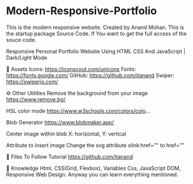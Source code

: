 # Modern-Responsive-Portfolio
This is the modern responsive website. Created by Anand Mohan. This is the startup package Source Code.
If You want to get the full access of the souce code. 

Responsive Personal Portfolio Website Using HTML CSS And JavaScript | Dark/Light Mode

📁 Assets 
Icons: https://iconscout.com/unicons
Fonts: https://fonts.google.com/
GitHub: https://github.com/itanand
Swiper: https://swiperjs.com/

⚙️ Other Utilities
Remove the background from your image
https://www.remove.bg/

HSL color mode
https://www.w3schools.com/colors/colo...

Blob Generator
https://www.blobmaker.app/

Center image within blob
X: horizontal, Y: vertical

Attribute to insert image
Change the svg  attribute xlink:href="" to href=""

📂 Files To Follow Tutorial
https://github.com/itanand

🧠 Knowledge
Html, CSS(Grid, Flexbox), Variables Css, JavaScript DOM, Responsive Web Design. Anyway you can learn everything mentioned.
